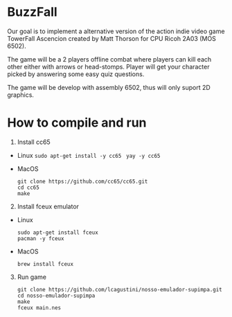 # BuzzFall
Our goal is to implement a alternative version of the action indie video game 
TowerFall Ascencion created by Matt Thorson for CPU Ricoh 2A03 (MOS 6502).

The game will be a 2 players offline combat where players can kill each other
either with arrows or head-stomps. Player will get your character picked by
answering some easy quiz questions.

The game will be develop with assembly 6502, thus will only suport 2D graphics.

# How to compile and run

1) Install cc65
- Linux
```sudo apt-get install -y cc65 ```
```yay -y cc65 ```

- MacOS
    ```
    git clone https://github.com/cc65/cc65.git
    cd cc65
    make
    ```
2) Install fceux emulator
- Linux
    ```
    sudo apt-get install fceux
    pacman -y fceux    
    ```
- MacOS
    ```
    brew install fceux
    ```
3) Run game
    ```
    git clone https://github.com/lcagustini/nosso-emulador-supimpa.git
    cd nosso-emulador-supimpa
    make
    fceux main.nes
    ```
